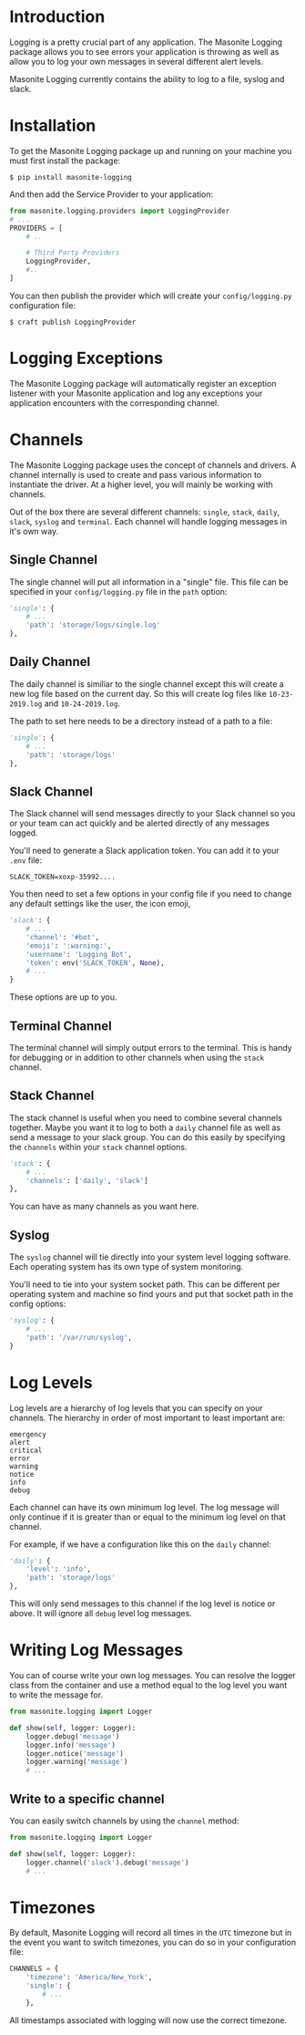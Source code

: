 # Introduction

Logging is a pretty crucial part of any application. The Masonite Logging package allows you to see errors your application is throwing as well as allow you to log your own messages in several different alert levels.

Masonite Logging currently contains the ability to log to a file, syslog and slack.

# Installation

To get the Masonite Logging package up and running on your machine you must first install the package:

```terminal
$ pip install masonite-logging
```

And then add the Service Provider to your application:

```python
from masonite.logging.providers import LoggingProvider
# ...
PROVIDERS = [
    # ..

    # Third Party Providers
    LoggingProvider,
    #..
]
```

You can then publish the provider which will create your `config/logging.py` configuration file:

```
$ craft publish LoggingProvider
```

# Logging Exceptions

The Masonite Logging package will automatically register an exception listener with your Masonite application and log any exceptions your application encounters with the corresponding channel.

# Channels

The Masonite Logging package uses the concept of channels and drivers. A channel internally is used to create and pass various information to instantiate the driver. At a higher level, you will mainly be working with channels.

Out of the box there are several different channels: `single`, `stack`, `daily`, `slack`, `syslog` and `terminal`. Each channel will handle logging messages in it's own way.

## Single Channel

The single channel will put all information in a "single" file. This file can be specified in your `config/logging.py` file in the `path` option:

```python
'single': {
    # ...
    'path': 'storage/logs/single.log'
},
```

## Daily Channel

The daily channel is similiar to the single channel except this will create a new log file based on the current day. So this will create log files like `10-23-2019.log` and `10-24-2019.log`. 

The path to set here needs to be a directory instead of a path to a file:

```python
'single': {
    # ...
    'path': 'storage/logs'
},
```

## Slack Channel

The Slack channel will send messages directly to your Slack channel so you or your team can act quickly and be alerted directly of any messages logged.

You'll need to generate a Slack application token. You can add it to your `.env` file:

```
SLACK_TOKEN=xoxp-35992....
```

You then need to set a few options in your config file if you need to change any default settings like the user, the icon emoji, 

```python
'slack': {
    # ...
    'channel': '#bot',
    'emoji': ':warning:',
    'username': 'Logging Bot',
    'token': env('SLACK_TOKEN', None),
    # ...
}
```

These options are up to you.

## Terminal Channel

The terminal channel will simply output errors to the terminal. This is handy for debugging or in addition to other channels when using the `stack` channel.

## Stack Channel

The stack channel is useful when you need to combine several channels together. Maybe you want it to log to both a `daily` channel file as well as send a message to your slack group. You can do this easily by specifying the `channels` within your `stack` channel options.

```python
'stack': {
    # ...
    'channels': ['daily', 'slack']
},
```

You can have as many channels as you want here.

## Syslog

The `syslog` channel will tie directly into your system level logging software. Each operating system has its own type of system monitoring.

You'll need to tie into your system socket path. This can be different per operating system and machine so find yours and put that socket path in the config options:

```python
'syslog': {
    # ...
    'path': '/var/run/syslog',
}
```

# Log Levels

Log levels are a hierarchy of log levels that you can specify on your channels. The hierarchy in order of most important to least important are:

```
emergency
alert
critical
error
warning
notice
info
debug
```

Each channel can have its own minimum log level. The log message will only continue if it is greater than or equal to the minimum log level on that channel.

For example, if we have a configuration like this on the `daily` channel:


```python
'daily': {
    'level': 'info',
    'path': 'storage/logs'
},
```

This will only send messages to this channel if the log level is notice or above. It will ignore all `debug` level log messages.

# Writing Log Messages

You can of course write your own log messages. You can resolve the logger class from the container and use a method equal to the log level you want to write the message for.

```python
from masonite.logging import Logger

def show(self, logger: Logger):
    logger.debug('message')
    logger.info('message')
    logger.notice('message')
    logger.warning('message')
    # ...
```

## Write to a specific channel

You can easily switch channels by using the `channel` method:

```python
from masonite.logging import Logger

def show(self, logger: Logger):
    logger.channel('slack').debug('message')
    # ...
```

# Timezones

By default, Masonite Logging will record all times in the `UTC` timezone but in the event you want to switch timezones, you can do so in your configuration file:

```python
CHANNELS = {
    'timezone': 'America/New_York',
    'single': {
        # ...
    },
```

All timestamps associated with logging will now use the correct timezone.

